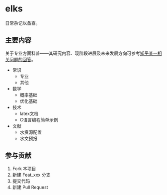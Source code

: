 # elks

日常杂记以备查。

## 主要内容

关于专业方面科普——其研究内容、现阶段进展及未来发展方向可参考[知乎某一相关问题的回答](https://www.zhihu.com/question/56339077)。

- 常识
  - 专业
  - 其他
- 数学
  - 概率基础
  - 优化基础
- 技术
  - latex文档
  - C语言编程简单示例
- 文献
  - 水资源配置
  - 水文预报

## 参与贡献

1. Fork 本项目
2. 新建 Feat_xxx 分支
3. 提交代码
4. 新建 Pull Request
